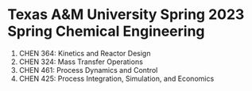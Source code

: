 # Texas A&M University Spring 2023 Spring Chemical Engineering

1. CHEN 364: Kinetics and Reactor Design
2. CHEN 324: Mass Transfer Operations
3. CHEN 461: Process Dynamics and Control
4. CHEN 425: Process Integration, Simulation, and Economics
